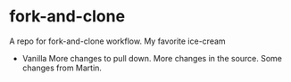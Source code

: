 # fork-and-clone
A repo for fork-and-clone workflow.
My favorite ice-cream
  - Vanilla
More changes to pull down.
More changes in the source.
Some changes from Martin.
